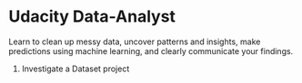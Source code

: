 # Udacity Data-Analyst
 Learn to clean up messy data, uncover patterns and insights, make predictions using machine learning, and clearly communicate your findings.

1. Investigate a Dataset project